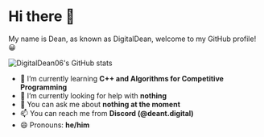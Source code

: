# Hi there 👋
My name is Dean, as known as DigitalDean, welcome to my GitHub profile! 😀

![DigitalDean06's GitHub stats](https://github-readme-stats.vercel.app/api?username=DigitalDean06&count_private=true&show_icons=true&theme=dark)
- 🌱 I’m currently learning **C++ and Algorithms for Competitive Programming**
- 🤔 I’m currently looking for help with **nothing**
- 💬 You can ask me about **nothing at the moment**
- 📫 You can reach me from **Discord (@deant.digital)**
- 😄 Pronouns: **he/him**
<!--
**DigitalDean06/DigitalDean06** is a ✨ _special_ ✨ repository because its `README.md` (this file) appears on your GitHub profile.

Here are some ideas to get you started:

- 🔭 I’m currently working on: ...
- 🌱 I’m currently learning: ...
- 👯 I’m looking to collaborate on: ...
- 🤔 I’m looking for help with: ...
- 💬 Ask me about: ...
- 📫 How to reach me: ...
- 😄 Pronouns: ...
- ⚡ Fun fact: ...
-->
